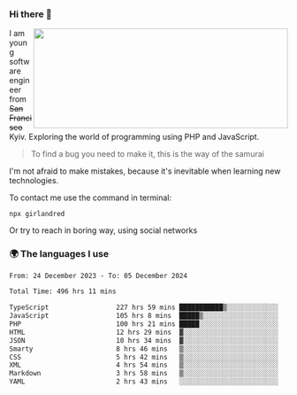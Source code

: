 ### Hi there 👋  

<img align='right' src="https://github-readme-stats.vercel.app/api?username=girlandred&count_private=true&show_icons=true&include_all_commits=true&hide_rank=true&hide_title=true&theme=buefy&card_width=300" width=460 height=180>


I am young software engineer from ~~San Francisco~~ Kyiv. Exploring the world of programming using PHP and JavaScript.


> To find a bug you need to make it, this is the way of the samurai



I'm not afraid to make mistakes, because it's inevitable when learning new technologies.

To contact me use the command in terminal:

```
npx girlandred
```

Or try to reach in boring way, using social networks


### 🌍 The languages I use

<!--START_SECTION:waka-->

```txt
From: 24 December 2023 - To: 05 December 2024

Total Time: 496 hrs 11 mins

TypeScript                 227 hrs 59 mins ███████████▒░░░░░░░░░░░░░   45.94 %
JavaScript                 105 hrs 8 mins  █████▒░░░░░░░░░░░░░░░░░░░   21.19 %
PHP                        100 hrs 21 mins █████░░░░░░░░░░░░░░░░░░░░   20.22 %
HTML                       12 hrs 29 mins  ▓░░░░░░░░░░░░░░░░░░░░░░░░   02.52 %
JSON                       10 hrs 34 mins  ▓░░░░░░░░░░░░░░░░░░░░░░░░   02.13 %
Smarty                     8 hrs 46 mins   ▒░░░░░░░░░░░░░░░░░░░░░░░░   01.77 %
CSS                        5 hrs 42 mins   ▒░░░░░░░░░░░░░░░░░░░░░░░░   01.15 %
XML                        4 hrs 54 mins   ▒░░░░░░░░░░░░░░░░░░░░░░░░   00.99 %
Markdown                   3 hrs 58 mins   ▒░░░░░░░░░░░░░░░░░░░░░░░░   00.80 %
YAML                       2 hrs 43 mins   ░░░░░░░░░░░░░░░░░░░░░░░░░   00.55 %
```

<!--END_SECTION:waka-->
